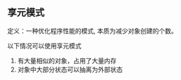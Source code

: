 <!--
 * @Author: your name
 * @Date: 2019-10-26 13:44:17
 * @LastEditTime: 2019-10-26 13:46:54
 * @LastEditors: Please set LastEditors
 * @Description: In User Settings Edit
 * @FilePath: \设计模式\享元模式\readme.md
 -->
## 享元模式
定义：一种优化程序性能的模式, 本质为减少对象创建的个数。

以下情况可以使用享元模式
1. 有大量相似的对象，占用了大量内存
2. 对象中大部分状态可以抽离为外部状态